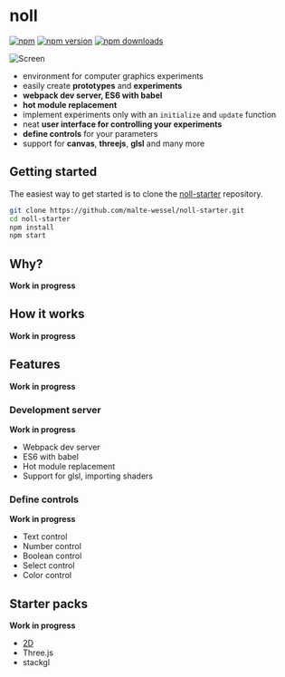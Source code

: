 noll
=========================

[![npm](https://img.shields.io/badge/npm-noll-brightgreen.svg?style=flat-square)]()
[![npm version](https://img.shields.io/npm/v/noll.svg?style=flat-square)](https://www.npmjs.com/package/noll)
[![npm downloads](https://img.shields.io/npm/dm/noll.svg?style=flat-square)](https://www.npmjs.com/package/noll)

![Screen](https://github.com/malte-wessel/noll/raw/master/docs/screen1.gif)

* environment for computer graphics experiments
* easily create **prototypes** and **experiments**
* **webpack dev server, ES6 with babel**
* **hot module replacement**
* implement experiments only with an `initialize` and `update` function
* neat **user interface for controlling your experiments**
* **define controls** for your parameters
* support for **canvas**, **threejs**, **glsl** and many more

## Getting started

The easiest way to get started is to clone the [noll-starter](https://github.com/malte-wessel/noll-starter) repository.
```bash
git clone https://github.com/malte-wessel/noll-starter.git
cd noll-starter
npm install
npm start
```

## Why?

**Work in progress**

## How it works

**Work in progress**

## Features

**Work in progress**

### Development server

**Work in progress**

* Webpack dev server
* ES6 with babel
* Hot module replacement
* Support for glsl, importing shaders

### Define controls

**Work in progress**

* Text control
* Number control
* Boolean control
* Select control
* Color control

## Starter packs

**Work in progress**

* [2D](https://github.com/malte-wessel/noll-starter)
* Three.js
* stackgl
